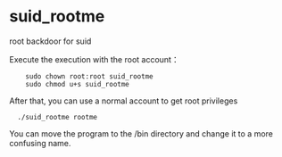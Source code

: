 # suid_rootme
root backdoor for suid


Execute the execution with the root account：
~~~
    sudo chown root:root suid_rootme
    sudo chmod u+s suid_rootme
~~~
After that, you can use a normal account to get root privileges
~~~
  ./suid_rootme rootme
~~~

You can move the program to the /bin directory and change it to a more confusing name.
